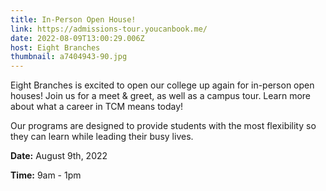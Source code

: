 ```yaml
---
title: In-Person Open House!
link: https://admissions-tour.youcanbook.me/
date: 2022-08-09T13:00:29.006Z
host: Eight Branches
thumbnail: a7404943-90.jpg
---
```

Eight Branches is excited to open our college up again for in-person open houses! Join us for a meet & greet, as well as a campus tour. Learn more about what a career in TCM means today!

Our programs are designed to provide students with the most flexibility so they can learn while leading their busy lives.



**Date:** August 9th, 2022

**Time:** 9am - 1pm
